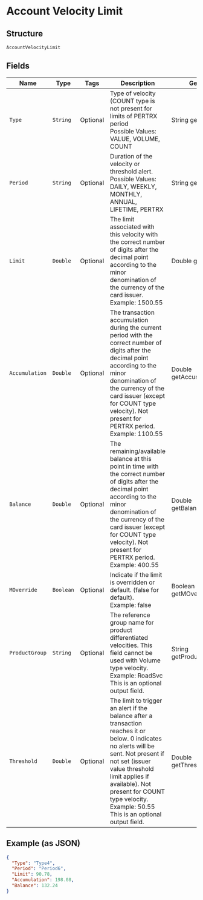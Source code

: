 
# Account Velocity Limit

## Structure

`AccountVelocityLimit`

## Fields

| Name | Type | Tags | Description | Getter | Setter |
|  --- | --- | --- | --- | --- | --- |
| `Type` | `String` | Optional | Type of velocity (COUNT type is not present for limits of PERTRX period<br>Possible Values: VALUE, VOLUME, COUNT | String getType() | setType(String type) |
| `Period` | `String` | Optional | Duration of the velocity or threshold alert.<br>Possible Values: DAILY, WEEKLY, MONTHLY, ANNUAL, LIFETIME, PERTRX | String getPeriod() | setPeriod(String period) |
| `Limit` | `Double` | Optional | The limit associated with this velocity with the correct number of digits after the decimal point according to the minor denomination of the currency of the card issuer.<br>Example: 1500.55 | Double getLimit() | setLimit(Double limit) |
| `Accumulation` | `Double` | Optional | The transaction accumulation during the current period with the correct number of digits after the decimal point according to the minor denomination of the currency of the card issuer (except for COUNT type velocity). Not present for PERTRX period.<br>Example: 1100.55 | Double getAccumulation() | setAccumulation(Double accumulation) |
| `Balance` | `Double` | Optional | The remaining/available balance at this point in time with the correct number of digits after the decimal point according to the minor denomination of the currency of the card issuer (except for COUNT type velocity). Not present for PERTRX period.<br>Example: 400.55 | Double getBalance() | setBalance(Double balance) |
| `MOverride` | `Boolean` | Optional | Indicate if the limit is overridden or default. (false for default).<br>Example: false | Boolean getMOverride() | setMOverride(Boolean override) |
| `ProductGroup` | `String` | Optional | The reference group name for product differentiated velocities. This field cannot be used with Volume type velocity.<br>Example: RoadSvc<br>This is an optional output field. | String getProductGroup() | setProductGroup(String productGroup) |
| `Threshold` | `Double` | Optional | The limit to trigger an alert if the balance after a transaction reaches it or below. 0 indicates no alerts will be sent. Not present if not set (issuer value threshold limit applies if available). Not present for COUNT type velocity.<br>Example: 50.55<br>This is an optional output field. | Double getThreshold() | setThreshold(Double threshold) |

## Example (as JSON)

```json
{
  "Type": "Type4",
  "Period": "Period6",
  "Limit": 90.78,
  "Accumulation": 198.08,
  "Balance": 132.24
}
```

